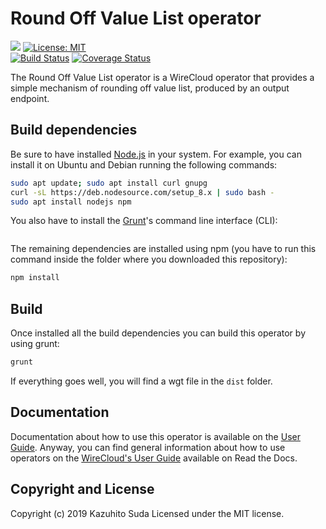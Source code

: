 # Round Off Value List operator

[![](https://nexus.lab.fiware.org/repository/raw/public/badges/chapters/visualization.svg)](https://www.fiware.org/developers/catalogue/)
[![License: MIT](https://img.shields.io/github/license/lets-fiware/round-off-value-list-operator.svg)](https://opensource.org/licenses/MIT)<br/>
[![Build Status](https://travis-ci.com/lets-fiware/round-off-value-list-operator.svg?branch=master)](https://travis-ci.com/lets-fiware/round-off-value-operator)
[![Coverage Status](https://coveralls.io/repos/github/lets-fiware/round-off-value-list-operator/badge.svg)](https://coveralls.io/github/lets-fiware/round-off-value-operator)

The Round Off Value List operator is a WireCloud operator that provides a simple mechanism of rounding off value list, produced by an output endpoint.

## Build dependencies

Be sure to have installed [Node.js](https://nodejs.org/) in your system. For example, you can install it on Ubuntu and Debian running the following commands:

```bash
sudo apt update; sudo apt install curl gnupg
curl -sL https://deb.nodesource.com/setup_8.x | sudo bash -
sudo apt install nodejs npm 
```

You also have to install the [Grunt](https://gruntjs.com/)'s command line interface (CLI):

```sudo npm install -g grunt-cli
```

The remaining dependencies are installed using npm (you have to run this command
inside the folder where you downloaded this repository):

```bash
npm install
```


## Build

Once installed all the build dependencies you can build this operator by using grunt:

```bash
grunt
```

If everything goes well, you will find a wgt file in the `dist` folder.


## Documentation

Documentation about how to use this operator is available on the
[User Guide](src/doc/userguide.md). Anyway, you can find general information
about how to use operators on the
[WireCloud's User Guide](https://wirecloud.readthedocs.io/en/stable/user_guide/)
available on Read the Docs.

## Copyright and License

Copyright (c) 2019 Kazuhito Suda
Licensed under the MIT license.
